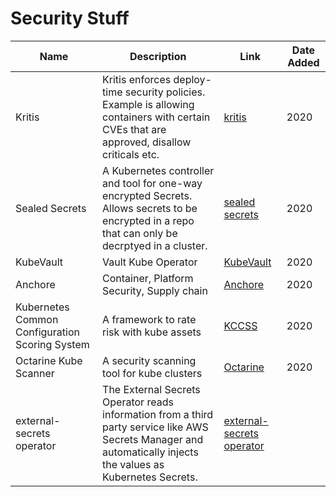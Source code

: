 # Security Stuff


|                      Name                      |                                                                           Description                                                                           |                                       Link                                        | Date Added |
| ---------------------------------------------- | --------------------------------------------------------------------------------------------------------------------------------------------------------------- | --------------------------------------------------------------------------------- | ---------- |
| Kritis                                         | Kritis enforces deploy-time security policies. Example is allowing containers with certain CVEs that are approved, disallow criticals etc.                      | [kritis](https://github.com/grafeas/kritis)                                       | 2020       |
| Sealed Secrets                                 | A Kubernetes controller and tool for one-way encrypted Secrets. Allows secrets to be encrypted in a repo that can only be decrptyed in a cluster.               | [sealed secrets](https://github.com/bitnami-labs/sealed-secrets)                  | 2020       |
| KubeVault                                      | Vault Kube Operator                                                                                                                                             | [KubeVault](https://kubevault.com/)                                               | 2020       |
| Anchore                                        | Container, Platform Security, Supply chain                                                                                                                      | [Anchore](https://anchore.com/)                                                   | 2020       |
| Kubernetes Common Configuration Scoring System | A framework to rate risk with kube assets                                                                                                                       | [KCCSS](https://github.com/octarinesec/kccss)                                     | 2020       |
| Octarine Kube Scanner                          | A security scanning tool for kube clusters                                                                                                                      | [Octarine](https://github.com/octarinesec/kube-scan)                              | 2020       |
| external-secrets operator                      | The External Secrets Operator reads information from a third party service like AWS Secrets Manager and automatically injects the values as Kubernetes Secrets. | [external-secrets operator](https://github.com/external-secrets/external-secrets) |            |
